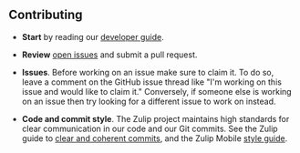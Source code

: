 ## Contributing

* **Start** by reading our [developer guide](docs/developer-guide.md).

* **Review** [open issues][open-issues] and submit a pull request.

* **Issues**. Before working on an issue make sure to claim it.  To do
  so, leave a comment on the GitHub issue thread like "I'm working on
  this issue and would like to claim it."  Conversely, if someone else
  is working on an issue then try looking for a different issue to
  work on instead.

* **Code and commit style**.  The Zulip project maintains high
  standards for clear communication in our code and our Git commits.
  See the Zulip guide to [clear and coherent commits][commit-style],
  and the Zulip Mobile [style guide][style-guide].

[open-issues]: https://github.com/zulip/zulip-mobile/issues
[commit-style]: https://zulip.readthedocs.io/en/latest/contributing/version-control.html
[style-guide]: https://github.com/zulip/zulip-mobile/blob/main/docs/style.md
